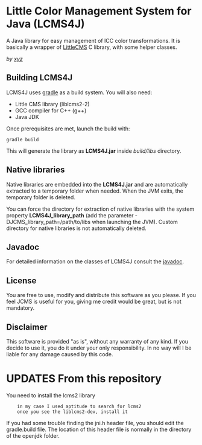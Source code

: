 # Little Color Management System for Java (LCMS4J)
A Java library for easy management of ICC color transformations. It is basically a wrapper of [LittleCMS](http://www.littlecms.com) C library, with some helper classes.

*by [xyz](https://josapedmoreno.xyz)*

## Building LCMS4J
LCMS4J uses [gradle](http://gradle.org) as a build system. You will also need:
- Little CMS library (liblcms2-2)
- GCC compiler for C++ (g++)
- Java JDK

Once prerequisites are met, launch the build with:

    gradle build
    
This will generate the library as **LCMS4J.jar** inside *build/libs* directory.

## Native libraries
Native libraries are embedded into the **LCMS4J.jar** and are automatically extracted to a temporary folder when needed. When the JVM exits, the temporary folder is deleted.

You can force the directory for extraction of native libraries with the system property **LCMS4J_library_path** (add the parameter -DJCMS_library_path=/path/to/libs when launching the JVM). Custom directory for native libraries is not automatically deleted.

## Javadoc

For detailed information on the classes of LCMS4J consult the [javadoc](http://etordera.github.io/JCMS/javadoc/index.html).

## License

You are free to use, modify and distribute this software as you please. If you feel JCMS is useful for you, giving me credit would be great, but is not mandatory.

## Disclaimer

This software is provided "as is", without any warranty of any kind. If you decide to use it, you do it under your only responsibility. In no way will I be liable for any damage caused by this code.

# UPDATES From this repository

You need to install the lcms2 library

        in my case I used aptitude to search for lcms2
        once you see the liblcms2-dev, install it

If you had some trouble finding the jni.h header file, you should edit the
gradle.build file. The location of this header file is normally in the directory
of the openjdk folder.